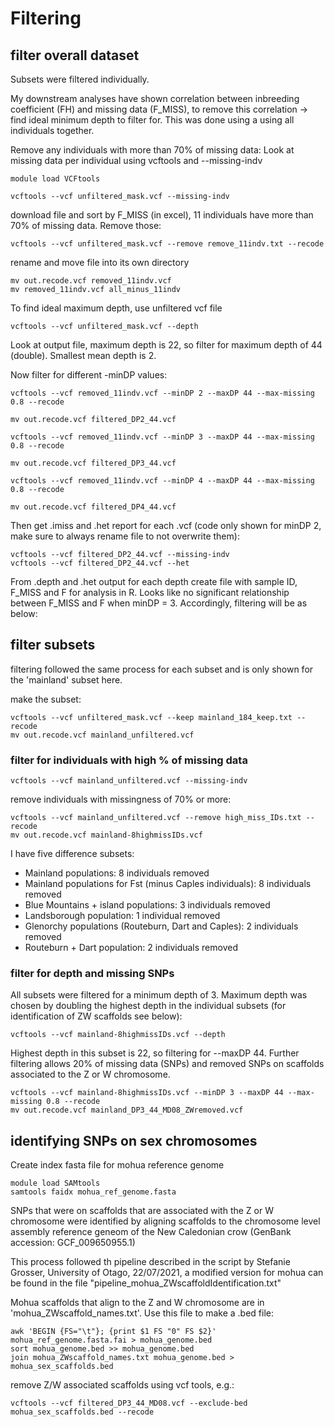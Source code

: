 # Filtering

## filter overall dataset

Subsets were filtered individually.

My downstream analyses have shown correlation between inbreeding coefficient (FH) and missing data (F_MISS), to remove this correlation -> find ideal minimum depth to filter for.
This was done using a using all individuals together.

Remove any individuals with more than 70% of missing data:
Look at missing data per individual using vcftools and --missing-indv

```
module load VCFtools
```

```
vcftools --vcf unfiltered_mask.vcf --missing-indv
```

download file and sort by F_MISS (in excel), 11 individuals have more than 70% of missing data. Remove those:

```
vcftools --vcf unfiltered_mask.vcf --remove remove_11indv.txt --recode
```

rename and move file into its own directory

```
mv out.recode.vcf removed_11indv.vcf
mv removed_11indv.vcf all_minus_11indv
```


To find ideal maximum depth, use unfiltered vcf file
```
vcftools --vcf unfiltered_mask.vcf --depth
```
Look at output file, maximum depth is 22, so filter for maximum depth of 44 (double). Smallest mean depth is 2. 


Now filter for different -minDP values:

```
vcftools --vcf removed_11indv.vcf --minDP 2 --maxDP 44 --max-missing 0.8 --recode
```

```
mv out.recode.vcf filtered_DP2_44.vcf
```

```
vcftools --vcf removed_11indv.vcf --minDP 3 --maxDP 44 --max-missing 0.8 --recode
```

```
mv out.recode.vcf filtered_DP3_44.vcf
```

```
vcftools --vcf removed_11indv.vcf --minDP 4 --maxDP 44 --max-missing 0.8 --recode
```

```
mv out.recode.vcf filtered_DP4_44.vcf
```

Then get .imiss and .het report for each .vcf (code only shown for minDP 2, make sure to always rename file to not overwrite them):

```
vcftools --vcf filtered_DP2_44.vcf --missing-indv
vcftools --vcf filtered_DP2_44.vcf --het
```

From .depth and .het output for each depth create file with sample ID, F_MISS and F for analysis in R.
Looks like no significant relationship between F_MISS and F when minDP = 3.
Accordingly, filtering will be as below: 

## filter subsets

filtering followed the same process for each subset and is only shown for the 'mainland' subset here.

make the subset:

```
vcftools --vcf unfiltered_mask.vcf --keep mainland_184_keep.txt --recode
mv out.recode.vcf mainland_unfiltered.vcf
```

### filter for individuals with high % of missing data

```
vcftools --vcf mainland_unfiltered.vcf --missing-indv
```

remove individuals with missingness of 70% or more:

```
vcftools --vcf mainland_unfiltered.vcf --remove high_miss_IDs.txt --recode
mv out.recode.vcf mainland-8highmissIDs.vcf
```

I have five difference subsets:
- Mainland populations: 8 individuals removed
- Mainland populations for Fst (minus Caples individuals): 8 individuals removed
- Blue Mountains + island populations: 3 individuals removed
- Landsborough population: 1 individual removed
- Glenorchy populations (Routeburn, Dart and Caples): 2 individuals removed
- Routeburn + Dart population: 2 individuals removed

### filter for depth and missing SNPs

All subsets were filtered for a minimum depth of 3. Maximum depth was chosen by doubling the highest depth in the individual subsets (for identification of ZW scaffolds see below):


```
vcftools --vcf mainland-8highmissIDs.vcf --depth
```

Highest depth in this subset is 22, so filtering for --maxDP 44. 
Further filtering allows 20% of missing data (SNPs) and removed SNPs on scaffolds associated to the Z or W chromosome.

```
vcftools --vcf mainland-8highmissIDs.vcf --minDP 3 --maxDP 44 --max-missing 0.8 --recode
mv out.recode.vcf mainland_DP3_44_MD08_ZWremoved.vcf
```


## identifying SNPs on sex chromosomes

Create index fasta file for mohua reference genome

```
module load SAMtools
samtools faidx mohua_ref_genome.fasta
```


SNPs that were on scaffolds that are associated with the Z or W chromosome were identified by aligning scaffolds to the chromosome level assembly reference geneom of the New Caledonian crow (GenBank accession: GCF_009650955.1)

This process followed th pipeline described in the script by Stefanie Grosser, University of Otago, 22/07/2021, a modified version for mohua can be found in the file "pipeline_mohua_ZWscaffoldIdentification.txt"

Mohua scaffolds that align to the Z and W chromosome are in 'mohua_ZWscaffold_names.txt'. 
Use this file to make a .bed file:

```
awk 'BEGIN {FS="\t"}; {print $1 FS "0" FS $2}' mohua_ref_genome.fasta.fai > mohua_genome.bed
sort mohua_genome.bed >> mohua_genome.bed
join mohua_ZWscaffold_names.txt mohua_genome.bed > mohua_sex_scaffolds.bed
```

remove Z/W associated scaffolds using vcf tools, e.g.:

```
vcftools --vcf filtered_DP3_44_MD08.vcf --exclude-bed mohua_sex_scaffolds.bed --recode
```













